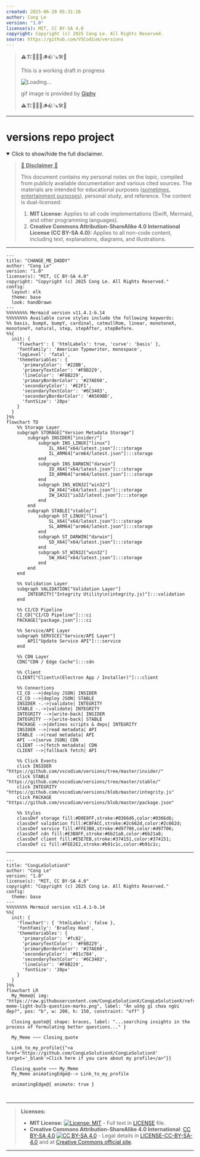 ```yaml
---
created: 2025-06-20 05:31:26
author: Cong Le
version: "1.0"
license(s): MIT, CC BY-SA 4.0
copyright: Copyright (c) 2025 Cong Le. All Rights Reserved.
source: https://github.com/VSCodium/versions
---
```



> ⚠️🏗️🚧🦺🧱🪵🪨🪚🛠️👷
> 
> This is a working draft in progress
> 
> ![Loading...](https://media2.giphy.com/media/v1.Y2lkPTc5MGI3NjExMXVjejV3dnVjc2o5MXd3eXBvcDR1cHlzbHQ1Z2R6YjY0ZHpmdjJ6OCZlcD12MV9pbnRlcm5hbF9naWZfYnlfaWQmY3Q9Zw/hL9q5k9dk9l0wGd4e0/giphy.gif)
>
> gif image is provided by [Giphy](https://giphy.com)
> 
> ⚠️🏗️🚧🦺🧱🪵🪨🪚🛠️👷


----




# versions repo project
<details open>
<summary>Click to show/hide the full disclaimer.</summary>
   
> <ins>📢 **Disclaimer** 🚨</ins>
>
> This document contains my personal notes on the topic,
> compiled from publicly available documentation and various cited sources.
> The materials are intended for educational purposes (<ins>sometimes, entertainment purposes</ins>), personal study, and reference.
> The content is dual-licensed:
> 1. **MIT License:** Applies to all code implementations (Swift, Mermaid, and other programming languages).
> 2. **Creative Commons Attribution-ShareAlike 4.0 International License (CC BY-SA 4.0):** Applies to all non-code content, including text, explanations, diagrams, and illustrations.

</details>


---

```mermaid
---
title: "CHANGE_ME_DADDY"
author: "Cong Le"
version: "1.0"
license(s): "MIT, CC BY-SA 4.0"
copyright: "Copyright (c) 2025 Cong Le. All Rights Reserved."
config:
  layout: elk
  theme: base
  look: handDrawn
---
%%%%%%%% Mermaid version v11.4.1-b.14
%%%%%%%% Available curve styles include the following keywords:
%% basis, bumpX, bumpY, cardinal, catmullRom, linear, monotoneX, monotoneY, natural, step, stepAfter, stepBefore.
%%{
  init: {
    'flowchart': { 'htmlLabels': true, 'curve': 'basis' },
    'fontFamily': 'American Typewriter, monospace',
    'logLevel': 'fatal',
    'themeVariables': {
      'primaryColor': '#22BB',
      'primaryTextColor': '#F8B229',
      'lineColor': '#F8B229',
      'primaryBorderColor': '#27AE60',
      'secondaryColor': '#E2F1',
      'secondaryTextColor': '#6C3483',
      'secondaryBorderColor': '#A569BD',
      'fontSize': '20px'
    }
  }
}%%
flowchart TD
    %% Storage Layer
    subgraph STORAGE["Version Metadata Storage"]
        subgraph INSIDER["insider/"]
            subgraph INS_LINUX["linux"]
                IL_X64["x64/latest.json"]:::storage
                IL_ARM64["arm64/latest.json"]:::storage
            end
            subgraph INS_DARWIN["darwin"]
                ID_X64["x64/latest.json"]:::storage
                ID_ARM64["arm64/latest.json"]:::storage
            end
            subgraph INS_WIN32["win32"]
                IW_X64["x64/latest.json"]:::storage
                IW_IA32["ia32/latest.json"]:::storage
            end
        end
        subgraph STABLE["stable/"]
            subgraph ST_LINUX["linux"]
                SL_X64["x64/latest.json"]:::storage
                SL_ARM64["arm64/latest.json"]:::storage
            end
            subgraph ST_DARWIN["darwin"]
                SD_X64["x64/latest.json"]:::storage
            end
            subgraph ST_WIN32["win32"]
                SW_X64["x64/latest.json"]:::storage
            end
        end
    end

    %% Validation Layer
    subgraph VALIDATION["Validation Layer"]
        INTEGRITY["Integrity Utility\n(integrity.js)"]:::validation
    end

    %% CI/CD Pipeline
    CI_CD["CI/CD Pipeline"]:::ci
    PACKAGE["package.json"]:::ci

    %% Service/API Layer
    subgraph SERVICE["Service/API Layer"]
        API["Update Service API"]:::service
    end

    %% CDN Layer
    CDN["CDN / Edge Cache"]:::cdn

    %% Client
    CLIENT["Client\n(Electron App / Installer)"]:::client

    %% Connections
    CI_CD -->|deploy JSON| INSIDER
    CI_CD -->|deploy JSON| STABLE
    INSIDER -.->|validate| INTEGRITY
    STABLE -.->|validate| INTEGRITY
    INTEGRITY -->|write-back| INSIDER
    INTEGRITY -->|write-back| STABLE
    PACKAGE -->|defines scripts & deps| INTEGRITY
    INSIDER -->|read metadata| API
    STABLE -->|read metadata| API
    API -->|serve JSON| CDN
    CLIENT -->|fetch metadata| CDN
    CLIENT -->|fallback fetch| API

    %% Click Events
    click INSIDER "https://github.com/vscodium/versions/tree/master/insider/"
    click STABLE "https://github.com/vscodium/versions/tree/master/stable/"
    click INTEGRITY "https://github.com/vscodium/versions/blob/master/integrity.js"
    click PACKAGE "https://github.com/vscodium/versions/blob/master/package.json"

    %% Styles
    classDef storage fill:#D0E8FF,stroke:#0366d6,color:#0366d6;
    classDef validation fill:#C8FACC,stroke:#2c662d,color:#2c662d;
    classDef service fill:#FFE3B8,stroke:#d97706,color:#d97706;
    classDef cdn fill:#E3B8FF,stroke:#6b21a8,color:#6b21a8;
    classDef client fill:#E5E7EB,stroke:#374151,color:#374151;
    classDef ci fill:#FEE2E2,stroke:#b91c1c,color:#b91c1c;

```

----

<!-- 
```mermaid
%% Current Mermaid version
info
```  -->


```mermaid
---
title: "CongLeSolutionX"
author: "Cong Le"
version: "1.0"
license(s): "MIT, CC BY-SA 4.0"
copyright: "Copyright (c) 2025 Cong Le. All Rights Reserved."
config:
  theme: base
---
%%%%%%%% Mermaid version v11.4.1-b.14
%%{
  init: {
    'flowchart': { 'htmlLabels': false },
    'fontFamily': 'Bradley Hand',
    'themeVariables': {
      'primaryColor': '#fc82',
      'primaryTextColor': '#F8B229',
      'primaryBorderColor': '#27AE60',
      'secondaryColor': '#81c784',
      'secondaryTextColor': '#6C3483',
      'lineColor': '#F8B229',
      'fontSize': '20px'
    }
  }
}%%
flowchart LR
  My_Meme@{ img: "https://raw.githubusercontent.com/CongLeSolutionX/CongLeSolutionX/refs/heads/main/assets/images/My-meme-light-bulb-question-marks.png", label: "Ăn uống gì chưa ngừi đẹp?", pos: "b", w: 200, h: 150, constraint: "off" }

  Closing_quote@{ shape: braces, label: "...searching insights in the process of formulating better questions..." }
    
  My_Meme ~~~ Closing_quote
    
  Link_to_my_profile{{"<a href='https://github.com/CongLeSolutionX/CongLeSolutionX' target='_blank'>Click here if you care about my profile</a>"}}

  Closing_quote ~~~ My_Meme
  My_Meme animatingEdge@--> Link_to_my_profile
  
  animatingEdge@{ animate: true }



```

---
>**Licenses:**
>
>- **MIT License:**  [![License: MIT](https://img.shields.io/badge/License-MIT-yellow.svg)](LICENSE) - Full text in [LICENSE](LICENSE) file.
>- **Creative Commons Attribution-ShareAlike 4.0 International**: [CC BY-SA 4.0](https://creativecommons.org/licenses/by-sa/4.0/) [![CC BY-SA 4.0](https://licensebuttons.net/l/by-sa/4.0/88x31.png)](https://creativecommons.org/licenses/by-sa/4.0/) - Legal details in [LICENSE-CC-BY-SA-4.0](THE_PAST/LICENSE-CC-BY-SA-4.0) and at [Creative Commons official site](https://creativecommons.org/licenses/by-sa/4.0/).
>
---